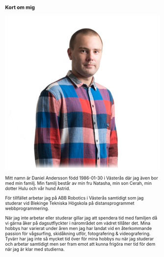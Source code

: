 ### Kort om mig

<img src="./../images/me.png" class="image_me" alt="Bild på mig"/>

Mitt namn är Daniel Andersson född 1986-01-30 i Västerås där jag även bor med min familj. 
Min familj består av min fru Natasha, min son Cerah, min dotter Hulu och vår hund Astrid.

För tillfället arbetar jag på ABB Robotics i Västerås samtidigt som jag studerar vid Blekinge Tekniska Högskola på distansprogrammet webbprogrammering.

När jag inte arbetar eller studerar gillar jag att spendera tid med familjen då vi gärna åker på
dagsutflyckter i närområdet om vädret tillåter det. Mina hobbys har varierat under åren men jag har landat vid en återkommande passion för vågsurfing, skidåkning utför, fotografering & videografering. 
Tyvärr har jag inte så mycket tid över för mina hobbys nu när jag studerar och arbetar samtidigt men ser fram emot att kunna frigöra mer tid för dem när jag är klar med studierna.
